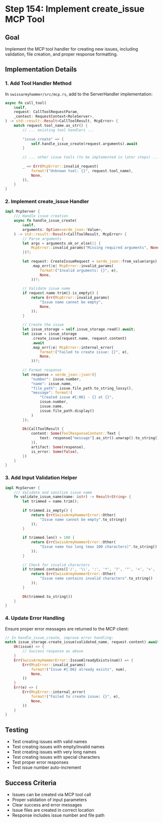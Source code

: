 # Step 154: Implement create_issue MCP Tool

## Goal
Implement the MCP tool handler for creating new issues, including validation, file creation, and proper response formatting.

## Implementation Details

### 1. Add Tool Handler Method
In `swissarmyhammer/src/mcp.rs`, add to the ServerHandler implementation:

```rust
async fn call_tool(
    &self,
    request: CallToolRequestParam,
    _context: RequestContext<RoleServer>,
) -> std::result::Result<CallToolResult, McpError> {
    match request.tool_name.as_str() {
        // ... existing tool handlers ...
        
        "issue_create" => {
            self.handle_issue_create(request.arguments).await
        }
        
        // ... other issue tools (to be implemented in later steps) ...
        
        _ => Err(McpError::invalid_request(
            format!("Unknown tool: {}", request.tool_name),
            None,
        )),
    }
}
```

### 2. Implement create_issue Handler

```rust
impl McpServer {
    /// Handle issue creation
    async fn handle_issue_create(
        &self,
        arguments: Option<serde_json::Value>,
    ) -> std::result::Result<CallToolResult, McpError> {
        // Parse arguments
        let args = arguments.ok_or_else(|| {
            McpError::invalid_params("Missing required arguments", None)
        })?;
        
        let request: CreateIssueRequest = serde_json::from_value(args)
            .map_err(|e| McpError::invalid_params(
                format!("Invalid arguments: {}", e),
                None,
            ))?;
        
        // Validate issue name
        if request.name.trim().is_empty() {
            return Err(McpError::invalid_params(
                "Issue name cannot be empty",
                None,
            ));
        }
        
        // Create the issue
        let issue_storage = self.issue_storage.read().await;
        let issue = issue_storage
            .create_issue(request.name, request.content)
            .await
            .map_err(|e| McpError::internal_error(
                format!("Failed to create issue: {}", e),
                None,
            ))?;
        
        // Format response
        let response = serde_json::json!({
            "number": issue.number,
            "name": issue.name,
            "file_path": issue.file_path.to_string_lossy(),
            "message": format!(
                "Created issue #{:06} - {} at {}",
                issue.number,
                issue.name,
                issue.file_path.display()
            )
        });
        
        Ok(CallToolResult {
            content: Some(ToolResponseContent::Text {
                text: response["message"].as_str().unwrap().to_string(),
            }),
            artifact: Some(response),
            is_error: Some(false),
        })
    }
}
```

### 3. Add Input Validation Helper

```rust
impl McpServer {
    /// Validate and sanitize issue name
    fn validate_issue_name(name: &str) -> Result<String> {
        let trimmed = name.trim();
        
        if trimmed.is_empty() {
            return Err(SwissArmyHammerError::Other(
                "Issue name cannot be empty".to_string()
            ));
        }
        
        if trimmed.len() > 100 {
            return Err(SwissArmyHammerError::Other(
                "Issue name too long (max 100 characters)".to_string()
            ));
        }
        
        // Check for invalid characters
        if trimmed.contains(['/', '\\', ':', '*', '?', '"', '<', '>', '|']) {
            return Err(SwissArmyHammerError::Other(
                "Issue name contains invalid characters".to_string()
            ));
        }
        
        Ok(trimmed.to_string())
    }
}
```

### 4. Update Error Handling
Ensure proper error messages are returned to the MCP client:

```rust
// In handle_issue_create, improve error handling:
match issue_storage.create_issue(validated_name, request.content).await {
    Ok(issue) => {
        // Success response as above
    }
    Err(SwissArmyHammerError::IssueAlreadyExists(num)) => {
        Err(McpError::invalid_params(
            format!("Issue #{:06} already exists", num),
            None,
        ))
    }
    Err(e) => {
        Err(McpError::internal_error(
            format!("Failed to create issue: {}", e),
            None,
        ))
    }
}
```

## Testing
- Test creating issues with valid names
- Test creating issues with empty/invalid names
- Test creating issues with very long names
- Test creating issues with special characters
- Test proper error responses
- Test issue number auto-increment

## Success Criteria
- Issues can be created via MCP tool call
- Proper validation of input parameters
- Clear success and error messages
- Issue files are created in correct location
- Response includes issue number and file path